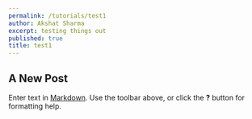 ```yaml
---
permalink: /tutorials/test1
author: Akshat Sharma
excerpt: testing things out
published: true
title: test1
---
```

## A New Post

Enter text in [Markdown](http://daringfireball.net/projects/markdown/). Use the toolbar above, or click the **?** button for formatting help.

